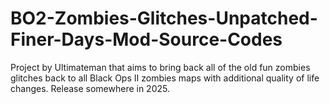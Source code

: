 # BO2-Zombies-Glitches-Unpatched-Finer-Days-Mod-Source-Codes
Project by Ultimateman that aims to bring back all of the old fun zombies glitches back to all Black Ops II zombies maps with additional quality of life changes. Release somewhere in 2025.
